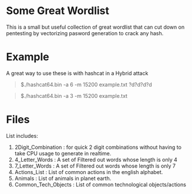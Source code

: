 # Some Great Wordlist

This is a small but useful collection of great wordlist that can cut down on pentesting by vectorizing pasword generation to crack any hash. 

Example
=======
A great way to use these is with hashcat in a Hybrid attack 
>$./hashcat64.bin -a 6 -m 15200 example.txt ?d?d?d?d

>$./hashcat64.bin -a 3 -m 15200 example.txt 


Files
=====
List includes: 
1. 2Digit_Combination : for quick 2 digit combinations without having to take CPU usage to generate in realtime.
2. 4_Letter_Words : A set of Filtered out words whose length is only 4
3. 7_Letter_Words : A set of Filtered out words whose length is only 7
4. Actions_List :  List of common actions in the english alphabet.
5. Animals : List of animals in planet earth.
6. Common_Tech_Objects : List of common technological objects/actions 



